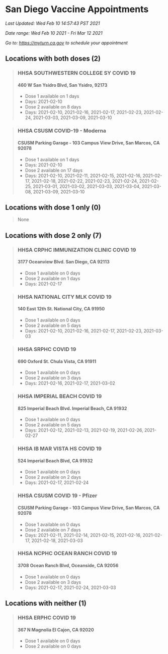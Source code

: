 # San Diego Vaccine Appointments
*Last Updated: Wed Feb 10 14:57:43 PST 2021*

*Date range: Wed Feb 10 2021 - Fri Mar 12 2021*

*Go to: <https://myturn.ca.gov> to schedule your appointment*


## Locations with both doses (2)

>### HHSA SOUTHWESTERN COLLEGE SY COVID 19
>#### 460 W San Ysidro Blvd, San Ysidro, 92173
>- Dose 1 available on 1 days
>  - Days: 2021-02-10
>- Dose 2 available on 8 days
>  - Days: 2021-02-10, 2021-02-16, 2021-02-17, 2021-02-23, 2021-02-24, 2021-03-03, 2021-03-09, 2021-03-10

>### HHSA CSUSM COVID-19 - Moderna
>#### CSUSM Parking Garage - 103 Campus View Drive, San Marcos, CA 92078
>- Dose 1 available on 1 days
>  - Days: 2021-02-10
>- Dose 2 available on 17 days
>  - Days: 2021-02-10, 2021-02-11, 2021-02-15, 2021-02-16, 2021-02-17, 2021-02-18, 2021-02-22, 2021-02-23, 2021-02-24, 2021-02-25, 2021-03-01, 2021-03-02, 2021-03-03, 2021-03-04, 2021-03-08, 2021-03-09, 2021-03-10

## Locations with dose 1 only (0)

>None

## Locations with dose 2 only (7)

>### HHSA CRPHC IMMUNIZATION CLINIC COVID 19
>#### 3177 Oceanview Blvd. San Diego, CA 92113
>- Dose 1 available on 0 days
>- Dose 2 available on 1 days
>  - Days: 2021-02-17

>### HHSA NATIONAL CITY MLK COVID 19
>#### 140 East 12th St. National City, CA 91950
>- Dose 1 available on 0 days
>- Dose 2 available on 5 days
>  - Days: 2021-02-10, 2021-02-16, 2021-02-17, 2021-02-23, 2021-03-03

>### HHSA SRPHC COVID 19
>#### 690 Oxford St. Chula Vista, CA 91911
>- Dose 1 available on 0 days
>- Dose 2 available on 3 days
>  - Days: 2021-02-16, 2021-02-17, 2021-03-02

>### HHSA IMPERIAL BEACH COVID 19
>#### 825 Imperial Beach Blvd. Imperial Beach, CA 91932
>- Dose 1 available on 0 days
>- Dose 2 available on 5 days
>  - Days: 2021-02-12, 2021-02-13, 2021-02-19, 2021-02-26, 2021-02-27

>### HHSA IB MAR VISTA HS COVID 19
>#### 524 Imperial Beach Blvd, CA 91932
>- Dose 1 available on 0 days
>- Dose 2 available on 2 days
>  - Days: 2021-02-17, 2021-02-24

>### HHSA CSUSM COVID 19 - Pfizer
>#### CSUSM Parking Garage - 103 Campus View Drive, San Marcos, CA 92078
>- Dose 1 available on 0 days
>- Dose 2 available on 7 days
>  - Days: 2021-02-11, 2021-02-14, 2021-02-15, 2021-02-16, 2021-02-17, 2021-02-18, 2021-03-03

>### HHSA NCPHC OCEAN RANCH COVID 19
>#### 3708 Ocean Ranch Blvd, Oceanside, CA 92056
>- Dose 1 available on 0 days
>- Dose 2 available on 3 days
>  - Days: 2021-02-17, 2021-02-24, 2021-03-03

## Locations with neither (1)

>### HHSA ERPHC COVID 19
>#### 367 N Magnolia El Cajon, CA 92020
>- Dose 1 available on 0 days
>- Dose 2 available on 0 days

